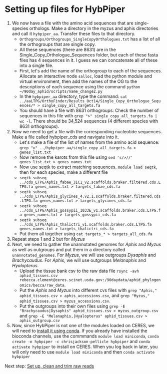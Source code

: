 # Setting up files for HybPiper

1) We now have a file with the amino acid sequences that are single-species orthologs. Make a directory in the myzus and aphis directories and call it `hybpiper_aa`. Transfer these files to that directory.
    * `Orthogroups/Orthogroups_SingleCopyOrthologues.txt` has a list of all the orthogroups that are single copy.
    * All these sequences (there are 8631) are in the Single_Copy_Orthologue_Sequences folder, but each of these fasta files has 4 sequences in it. I guess we can concatenate all of these into a single file.
    * First, let's add the name of the orthogroup to each of the sequences. Allocate an interactive node `salloc`, load the python module and virtual environment, then add the names of the OG to the descriptions of each sequence using the command `python ~/90day_aphid/scripts/name_change2.py`
    * In the `hybpiper_aa` directory, type the command: `cat ../aaLTPG/OrthoFinder/Results_Oct14/Single_Copy_Orthologue_Sequences/* > single_copy_all_targets.fa`
    * You should have a file with 8631 orthogroups. Check the number of sequences in this file with `grep ">" single_copy_all_targets.fa | wc -l`. There should be 34,524 sequences (4 different species with 8631 orthogroups).
3) Now we need to get a file with the corresponding nucleotide sequences. Make a file called hybpiper_cds and navigate into it. 
    * Let's make a file of the list of names from the amino acid sequence: `grep ">" ../hybpiper_aa/single_copy_all_targets.fa > genes_list.txt`
    * Now remove the karots from this file using `sed 's/>//' genes_list.txt > genes_names.txt`
    * Now use seqtk to extract matching sequences. `module load seqtk`, then for each species, make a different file
    * `seqtk subseq ../cds_LTPG/Aphis_fabae_JIC1_v2.scaffolds.braker.filtered.cds.LTPG.fa genes_names.txt > targets_fabae_cds.fa`
    - `seqtk subseq ../cds_LTPG/Aphis_glycines_4.v2.1.scaffolds.braker.filtered.cds.LTPG.fa genes_names.txt > targets_glycines_cds.fa`
    -  `seqtk subseq ../cds_LTPG/Aphis_gossypii_1033E_v1.scaffolds.braker.cds.LTPG.fa genes_names.txt > targets_gossypii_cds.fa`
    -  `seqtk subseq ../cds_LTPG/Aphis_thalictri_v1.scaffolds.braker.cds.LTPG.fa genes_names.txt > targets_thalictri_cds.fa`
    * Put them all together using `cat targets_* > targets_all_cds.fa`
4) Repeat steps 1 and 2 but for *Myzus*
5) Next, we need to gather the unannotated genomes for *Aphis* and *Myzus* as well as outgroups and put them in a directory called `unannotated_genomes`. For *Myzus*, we will use outgroups *Dysaphis* and *Brachycaudus*. For *Aphis*, we will use outgroups *Melanaphis* and *Hyalopterus*.
    * Upload the tissue bank csv to the raw data file `rsync -avh aphid_tissues.csv rebecca.clement@ceres.scinet.usda.gov:/90daydata/aphid_phylogenomics/becca/raw_data`.
    * Put the *Aphis* and *Myzus* into different cvs files with `grep "Aphis," aphid_tissues.csv > aphis_accessions.csv`, and `grep "Myzus," aphid_tissues.csv > myzus_accessions.csv`.
    * Put the outgroups into their own files using `grep -E "Brachycaudus|Dysaphis" aphid_tissues.csv > myzus_outgroup.csv` and `grep -E "Melanaphis,|Hyalopterus" aphid_tissues.csv > aphis_outgroup.csv`
7) Now, since HybPiper is not one of the modules loaded on CERES, we will need to [install it using conda](https://scinet.usda.gov/guide/conda/). If you already have installed the bioconda channels, use the commmands `module load miniconda`, `conda create -n hybpiper -c chrisjackson-pellicle hybpiper` and `conda activate hybpiper` to install on CERES. When you log back in later, you will only need to use `module load miniconda` and then `conda activate hybpiper`

Next step: [Set up, clean and trim raw reads](cleantrim.md)
